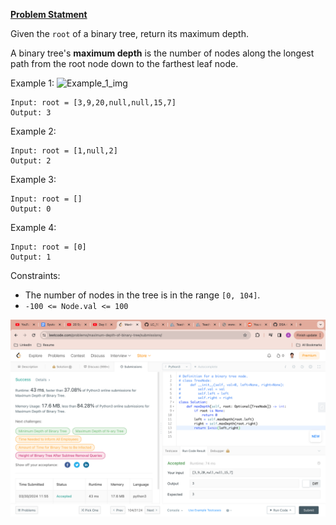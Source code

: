 **[Problem Statment](https://leetcode.com/problems/maximum-depth-of-binary-tree/)**

Given the `root` of a binary tree, return its maximum depth.

A binary tree's **maximum depth** is the number of nodes along the longest path from the root node down to the farthest leaf node.

Example 1:
![Example_1_img](https://assets.leetcode.com/uploads/2020/11/26/tmp-tree.jpg)
```
Input: root = [3,9,20,null,null,15,7]
Output: 3
```
Example 2:
```
Input: root = [1,null,2]
Output: 2
```
Example 3:
```
Input: root = []
Output: 0
```
Example 4:
```
Input: root = [0]
Output: 1
``` 

Constraints:
- The number of nodes in the tree is in the range `[0, 104]`.
- `-100 <= Node.val <= 100`


<p align="center"> 
 <img src="/submissionImages/LC_104_Maximum_Depth_of_Binary_Tree.png" align="center" height=""></img>
 <!-- <img src="" align="center" height=""></img> -->
</p>